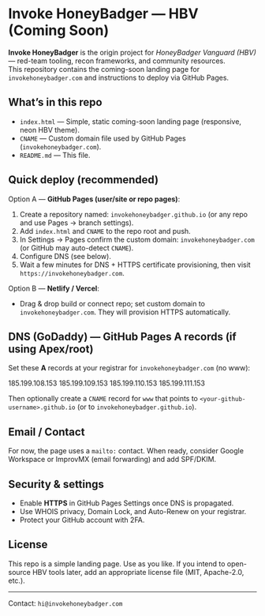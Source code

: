 # Invoke HoneyBadger — HBV (Coming Soon)

**Invoke HoneyBadger** is the origin project for *HoneyBadger Vanguard (HBV)* — red-team tooling, recon frameworks, and community resources.  
This repository contains the coming-soon landing page for `invokehoneybadger.com` and instructions to deploy via GitHub Pages.

## What’s in this repo
- `index.html` — Simple, static coming-soon landing page (responsive, neon HBV theme).
- `CNAME` — Custom domain file used by GitHub Pages (`invokehoneybadger.com`).
- `README.md` — This file.

## Quick deploy (recommended)
Option A — **GitHub Pages (user/site or repo pages)**:
1. Create a repository named: `invokehoneybadger.github.io` (or any repo and use Pages → branch settings).  
2. Add `index.html` and `CNAME` to the repo root and push.  
3. In Settings → Pages confirm the custom domain: `invokehoneybadger.com` (or GitHub may auto-detect `CNAME`).  
4. Configure DNS (see below).  
5. Wait a few minutes for DNS + HTTPS certificate provisioning, then visit `https://invokehoneybadger.com`.

Option B — **Netlify / Vercel**:
- Drag & drop build or connect repo; set custom domain to `invokehoneybadger.com`. They will provision HTTPS automatically.

## DNS (GoDaddy) — GitHub Pages A records (if using Apex/root)
Set these **A** records at your registrar for `invokehoneybadger.com` (no www):

185.199.108.153
185.199.109.153
185.199.110.153
185.199.111.153

Then optionally create a `CNAME` record for `www` that points to `<your-github-username>.github.io` (or to `invokehoneybadger.github.io`).

## Email / Contact
For now, the page uses a `mailto:` contact. When ready, consider Google Workspace or ImprovMX (email forwarding) and add SPF/DKIM.

## Security & settings
- Enable **HTTPS** in GitHub Pages Settings once DNS is propagated.  
- Use WHOIS privacy, Domain Lock, and Auto-Renew on your registrar.  
- Protect your GitHub account with 2FA.

## License
This repo is a simple landing page. Use as you like. If you intend to open-source HBV tools later, add an appropriate license file (MIT, Apache-2.0, etc.).

---

Contact: `hi@invokehoneybadger.com`
